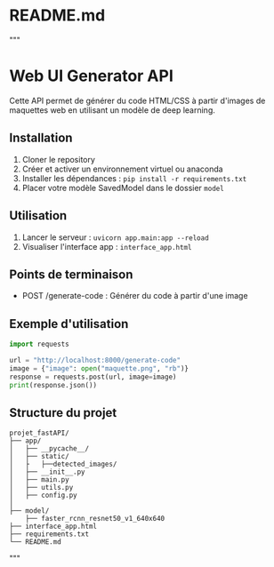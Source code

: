 # README.md
"""
# Web UI Generator API

Cette API permet de générer du code HTML/CSS à partir d'images de maquettes web en utilisant un modèle de deep learning.

## Installation

1. Cloner le repository
2. Créer et activer un environnement virtuel ou anaconda
3. Installer les dépendances : `pip install -r requirements.txt`
4. Placer votre modèle SavedModel dans le dossier `model`

## Utilisation

1. Lancer le serveur : `uvicorn app.main:app --reload`
2. Visualiser l'interface app : `interface_app.html`

## Points de terminaison

- POST /generate-code : Générer du code à partir d'une image

## Exemple d'utilisation

```python
import requests

url = "http://localhost:8000/generate-code"
image = {"image": open("maquette.png", "rb")}
response = requests.post(url, image=image)
print(response.json())
```

## Structure du projet

```
projet_fastAPI/
├── app/
│   ├── __pycache__/
│   ├── static/
│   ├   ├──detected_images/
│   ├── __init__.py
│   ├── main.py
│   ├── utils.py
│   ├── config.py
│   
├── model/
    ├── faster_rcnn_resnet50_v1_640x640
├── interface_app.html
├── requirements.txt
└── README.md
```
"""
